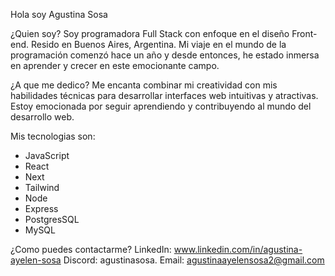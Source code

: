 Hola soy Agustina Sosa

¿Quien soy?
Soy programadora Full Stack con enfoque en el diseño Front-end. Resido en Buenos Aires, Argentina. Mi viaje en el mundo de la programación comenzó hace un año y desde entonces, he estado inmersa en aprender y crecer en este emocionante campo.

¿A que me dedico?
Me encanta combinar mi creatividad con mis habilidades técnicas para desarrollar interfaces web intuitivas y atractivas. Estoy emocionada por seguir aprendiendo y contribuyendo al mundo del desarrollo web. 

Mis tecnologias son: 
- JavaScript
- React
- Next
- Tailwind
- Node
- Express
- PostgresSQL
- MySQL

¿Como puedes contactarme?
LinkedIn: www.linkedin.com/in/agustina-ayelen-sosa
Discord: agustinasosa.
Email: agustinaayelensosa2@gmail.com
